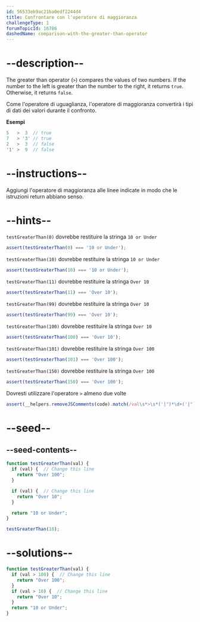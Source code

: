 ```yaml
---
id: 56533eb9ac21ba0edf2244d4
title: Confrontare con l'operatore di maggioranza
challengeType: 1
forumTopicId: 16786
dashedName: comparison-with-the-greater-than-operator
---
```


# --description--

The greater than operator (`>`) compares the values of two numbers. If the number to the left is greater than the number to the right, it returns `true`. Otherwise, it returns `false`.

Come l'operatore di uguaglianza, l'operatore di maggioranza convertirà i tipi di dati dei valori durante il confronto.

**Esempi**

```js
5   >  3  // true
7   > '3' // true
2   >  3  // false
'1' >  9  // false
```

# --instructions--

Aggiungi l'operatore di maggioranza alle linee indicate in modo che le istruzioni return abbiano senso.

# --hints--

`testGreaterThan(0)` dovrebbe restituire la stringa `10 or Under`

```js
assert(testGreaterThan(0) === '10 or Under');
```

`testGreaterThan(10)` dovrebbe restituire la stringa `10 or Under`

```js
assert(testGreaterThan(10) === '10 or Under');
```

`testGreaterThan(11)` dovrebbe restituire la stringa `Over 10`

```js
assert(testGreaterThan(11) === 'Over 10');
```

`testGreaterThan(99)` dovrebbe restituire la stringa `Over 10`

```js
assert(testGreaterThan(99) === 'Over 10');
```

`testGreaterThan(100)` dovrebbe restituire la stringa `Over 10`

```js
assert(testGreaterThan(100) === 'Over 10');
```

`testGreaterThan(101)` dovrebbe restituire la stringa `Over 100`

```js
assert(testGreaterThan(101) === 'Over 100');
```

`testGreaterThan(150)` dovrebbe restituire la stringa `Over 100`

```js
assert(testGreaterThan(150) === 'Over 100');
```

Dovresti utilizzare l'operatore `>` almeno due volte

```js
assert(__helpers.removeJSComments(code).match(/val\s*>\s*('|")*\d+('|")*/g).length > 1);
```

# --seed--

## --seed-contents--

```js
function testGreaterThan(val) {
  if (val) {  // Change this line
    return "Over 100";
  }

  if (val) {  // Change this line
    return "Over 10";
  }

  return "10 or Under";
}

testGreaterThan(10);
```

# --solutions--

```js
function testGreaterThan(val) {
  if (val > 100) {  // Change this line
    return "Over 100";
  }
  if (val > 10) {  // Change this line
    return "Over 10";
  }
  return "10 or Under";
}
```
